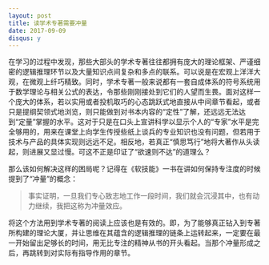 ```yaml
---
layout: post
title: 读学术专著需要冲量
date: 2017-09-09
disqus: y
---
```


在学习的过程中发现，那些大部头的学术专著往往都拥有庞大的理论框架、严谨细密的逻辑推理环节以及大量知识点间复杂和多点的联系。可以说是在宏观上洋洋大观，在微观上纤巧精致。同时，学术专著一般来说都有一套自成体系的符号系统用于数学理论与相关公式的表达，令那些刚刚接处到它们的人望而生畏。面对这样一个庞大的体系，若以实用或者投机取巧的心态跳跃式地直接从中间章节看起，或者只是提纲契领式地浏览，则只能做到对书本内容的“定性”了解，还远远无法达到“定量”掌握的水平。这对于只是在口头上宣讲科学以显示个人的“专家”水平是完全够用的，用来在课堂上向学生传授些纸上谈兵的专业知识也没有问题，但若用于技术与产品的具体实现则远远不足。相反地，若真正“慎思笃行”地将大著作从头读起，则进展又显过慢。可这不正是印证了“欲速则不达”的道理么？

那么该如何解决这样的困局呢？记得在《软技能》一书在讲如何保持专注度的时候提到了“冲量”的概念：

> 事实证明，一旦我们专心致志地工作一段时间，我们就会沉浸其中，也有动力继续，我把这称为冲量效应。

将这个方法用到学术专著的阅读上应该也是有效的。即，为了能够真正钻入到专著所构建的理论大厦，并让思维在其蕴含的逻辑推理的链条上运转起来，一定要在最一开始留出足够长的时间，用无比专注的精神从书的开头看起。当那个冲量形成之后，再跳转到对实际有指导作用的章节。
